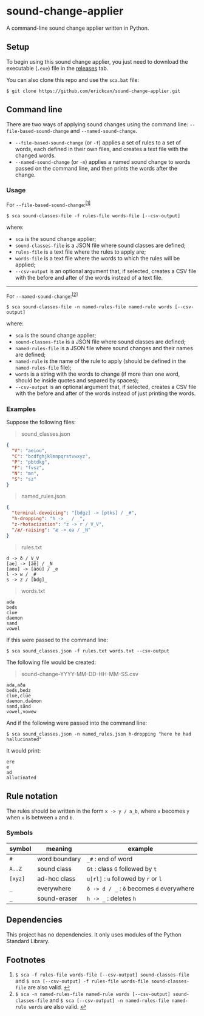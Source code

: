 # sound-change-applier
A command-line sound change applier written in Python.

## Setup
To begin using this sound change applier, you just need to download the executable (`.exe`) file in the [releases](https://github.com/erickcan/sound-change-applier/releases) tab.

You can also clone this repo and use the `sca.bat` file:
```
$ git clone https://github.com/erickcan/sound-change-applier.git
```

## Command line
There are two ways of applying sound changes using the command line: `--file-based-sound-change` and `--named-sound-change`.

- `--file-based-sound-change` (or `-f`) applies a set of rules to a set of words, each defined in their own files, and creates a text file with the changed words.
- `--named-sound-change` (or `-n`) applies a named sound change to words passed on the command line, and then prints the words after the change.

### Usage
For `--file-based-sound-change`:<sup name="a1">[[1]](#f1)</sup>
```
$ sca sound-classes-file -f rules-file words-file [--csv-output]
```
where:
- `sca` is the sound change applier;
- `sound-classes-file` is a JSON file where sound classes are defined;
- `rules-file` is a text file where the rules to apply are;
- `words-file` is a text file where the words to which the rules will be applied;
- `--csv-output` is an optional argument that, if selected, creates a CSV file with the before and after of the words instead of a text file.

---

For `--named-sound-change`:<sup name="a2">[[2]](#f2)</sup>
```
$ sca sound-classes-file -n named-rules-file named-rule words [--csv-output]
```
where:
- `sca` is the sound change applier;
- `sound-classes-file` is a JSON file where sound classes are defined;
- `named-rules-file` is a JSON file where sound changes and their names are defined;
- `named-rule` is the name of the rule to apply (should be defined in the `named-rules-file` file);
- `words` is a string with the words to change (if more than one word, should be inside quotes and separed by spaces);
- `--csv-output` is an optional argument that, if selected, creates a CSV file with the before and after of the words instead of just printing the words.

### Examples
Suppose the following files:

> sound_classes.json
```json
{
  "V": "aeiou",
  "C": "bcdfghjklmnpqrstvwxyz",
  "P": "pbtdkg",
  "F": "fvsz",
  "N": "mn",
  "S": "sz"
}
```
> named_rules.json
```json
{
  "terminal-devoicing": "[bdgz] -> [ptks] / _#",
  "h-dropping": "h -> _ / _",
  "z-rhotacization": "z -> r / V_V",
  "/æ/-raising": "æ -> eə / _N"
}
```

> rules.txt
```
d -> ð / V_V
[ae] -> [ãẽ] / _N
[aou] -> [äöü] / _e
l -> w / _#
s -> z / [bdg]_
```

> words.txt
```
ada
beds
clue
daemon
sand
vowel
```

If this were passed to the command line:
```
$ sca sound_classes.json -f rules.txt words.txt --csv-output
```
The following file would be created:

> sound-change-YYYY-MM-DD-HH-MM-SS.csv
```csv
ada,aða
beds,bedz
clue,clüe
daemon,daẽmon
sand,sãnd
vowel,vowew
```

And if the following were passed into the command line:
```
$ sca sound_classes.json -n named_rules.json h-dropping "here he had hallucinated"
```
It would print:
```
ere
e
ad
allucinated
```

## Rule notation
The rules should be written in the form `x -> y / a_b`, where `x` becomes `y` when `x` is between `a` and `b`.

### Symbols
| symbol  | meaning       | example                                   |
| ------- | ------------- | ----------------------------------------- |
| `#`     | word boundary | `_#` : end of word                        |
| `A..Z`  | sound class   | `Gt` : class `G` followed by `t`          |
| `[xyz]` | ad-hoc class  | `u[rl]` : `u` followed by `r` or `l`      |
| `_`     | everywhere    | `ð -> d / _` : `ð` becomes `d` everywhere |
| `_`     | sound-eraser  | `h -> _` : deletes `h`                    |


## Dependencies
This project has no dependencies. It only uses modules of the Python Standard Library.

## Footnotes
1. <b name="f1"></b> `$ sca -f rules-file words-file [--csv-output] sound-classes-file` and `$ sca [--csv-output] -f rules-file words-file sound-classes-file` are also valid. [↩](#a1)
2. <b name="f2"></b> `$ sca -n named-rules-file named-rule words [--csv-output] sound-classes-file` and `$ sca [--csv-output] -n named-rules-file named-rule words` are also valid. [↩](#a2)
